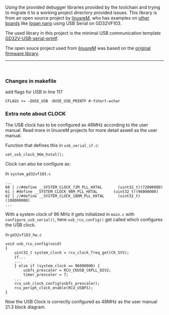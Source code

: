 

Using the provided debugger libraries provided by the toolchain and trying to migrate it to a working project directory provided issues. This library is from an open source project by [linusreM](https://github.com/linusreM), who has examples on [other boards](https://github.com/linusreM/Longan-RISC-V-examples/tree/master/07-USB-serial) like [logan nano](https://github.com/linusreM/GD32V-Virtual-COM-Port) using USB Serial on GD32VF103. 

The used library in this project is the minimal USB communication template [GD32V-USB-serial-printf](https://github.com/linusreM/GD32V-USB-serial-printf/tree/main?tab=readme-ov-file).

The open souce project used from [linusreM](https://github.com/linusreM) was based on the [original firmware library](https://github.com/riscv-mcu/GD32VF103_Firmware_Library). 

----
<br>

### Changes in makefile 
add flags for USB in line 117

    CFLAGS += -DUSE_USB -DUSE_USB_PRINTF #-fshort-wchar


### Extra note about CLOCK 
The USB clock has to be configured as 48MHz according to the user manual. Read more in linusreM projects for more detail aswell as the user manual.

Function that defines this in `usb_serial_if.c`: 

    set_usb_clock_96m_hxtal();


Clock can also be configure as: 

In `system_gd32vf103.c`

    ...
    60 | //#define __SYSTEM_CLOCK_72M_PLL_HXTAL       (uint32_t)(72000000)
    61 | #define __SYSTEM_CLOCK_96M_PLL_HXTAL       (uint32_t)(96000000)
    62 | //#define __SYSTEM_CLOCK_108M_PLL_HXTAL      (uint32_t)(108000000)
    ...

With a system clock of 96 MHz it gets initialized in `main.c` with `configure_usb_serial()`, here `usb_rcu_config()` get called which configures the USB clock. 

in `gd32vf103_hw.c`

    void usb_rcu_config(void)
    {
        uint32_t system_clock = rcu_clock_freq_get(CK_SYS);
        if...
        ...
        } else if (system_clock == 96000000) {
            usbfs_prescaler = RCU_CKUSB_CKPLL_DIV2;
            timer_prescaler = 7;
        ...
        rcu_usb_clock_config(usbfs_prescaler);
        rcu_periph_clock_enable(RCU_USBFS);
    }

Now the USB Clock is correctly configured as 48MHz as the user manual 21.3 block diagram. 
